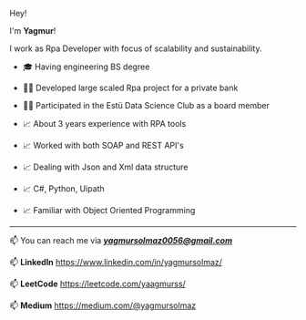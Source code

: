 Hey!

I'm **Yagmur**!

I work as Rpa Developer with focus of scalability and sustainability.

- 🎓 Having engineering BS degree
- 👨‍🏫 Developed large scaled Rpa project for a private bank
- 👨‍🏫 Participated in the Estü Data Science Club as a board member 

- 📈 About 3 years experience with RPA tools
- 📈 Worked with both SOAP and REST API's
- 📈 Dealing with Json and Xml data structure 
- 📈 C#, Python, Uipath 
- 📈 Familiar with Object Oriented Programming

---

📫 You can reach me via ***yagmursolmaz0056@gmail.com***

📫 **LinkedIn** https://www.linkedin.com/in/yagmursolmaz/ 

📫 **LeetCode**  https://leetcode.com/yaagmurss/

📫 **Medium** https://medium.com/@yagmursolmaz
